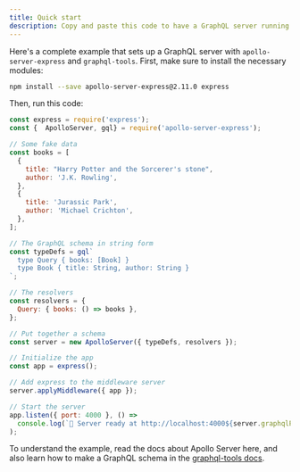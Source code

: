 ```yaml
---
title: Quick start
description: Copy and paste this code to have a GraphQL server running in 30 seconds.
---
```


Here's a complete example that sets up a GraphQL server with `apollo-server-express` and `graphql-tools`. First, make sure to install the necessary modules:

```sh
npm install --save apollo-server-express@2.11.0 express
```

Then, run this code:

```js
const express = require('express');
const {  ApolloServer, gql} = require('apollo-server-express');

// Some fake data
const books = [
  {
    title: "Harry Potter and the Sorcerer's stone",
    author: 'J.K. Rowling',
  },
  {
    title: 'Jurassic Park',
    author: 'Michael Crichton',
  },
];

// The GraphQL schema in string form
const typeDefs = gql`
  type Query { books: [Book] }
  type Book { title: String, author: String }
`;

// The resolvers
const resolvers = {
  Query: { books: () => books },
};

// Put together a schema
const server = new ApolloServer({ typeDefs, resolvers });

// Initialize the app
const app = express();

// Add express to the middleware server 
server.applyMiddleware({ app });

// Start the server
app.listen({ port: 4000 }, () =>
  console.log(`🚀 Server ready at http://localhost:4000${server.graphqlPath}`)
);
```

To understand the example, read the docs about Apollo Server here, and also learn how to make a GraphQL schema in the [graphql-tools docs](https://www.apollographql.com/docs/graphql-tools/).
